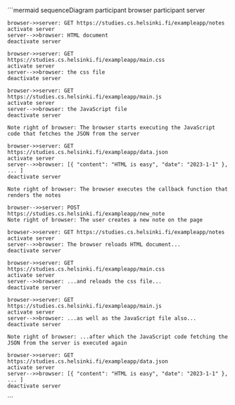 ´´´mermaid
sequenceDiagram
    participant browser
    participant server

    browser->>server: GET https://studies.cs.helsinki.fi/exampleapp/notes
    activate server
    server-->>browser: HTML document
    deactivate server

    browser->>server: GET https://studies.cs.helsinki.fi/exampleapp/main.css
    activate server
    server-->>browser: the css file
    deactivate server

    browser->>server: GET https://studies.cs.helsinki.fi/exampleapp/main.js
    activate server
    server-->>browser: the JavaScript file
    deactivate server

    Note right of browser: The browser starts executing the JavaScript code that fetches the JSON from the server

    browser->>server: GET https://studies.cs.helsinki.fi/exampleapp/data.json
    activate server
    server-->>browser: [{ "content": "HTML is easy", "date": "2023-1-1" }, ... ]
    deactivate server

    Note right of browser: The browser executes the callback function that renders the notes

    browser-->>server: POST https://studies.cs.helsinki.fi/exampleapp/new_note
    Note right of browser: The user creates a new note on the page

    browser->>server: GET https://studies.cs.helsinki.fi/exampleapp/notes
    activate server
    server-->>browser: The browser reloads HTML document...
    deactivate server

    browser->>server: GET https://studies.cs.helsinki.fi/exampleapp/main.css
    activate server
    server-->>browser: ...and reloads the css file...
    deactivate server

    browser->>server: GET https://studies.cs.helsinki.fi/exampleapp/main.js
    activate server
    server-->>browser: ...as well as the JavaScript file also...
    deactivate server

    Note right of browser: ...after which the JavaScript code fetching the JSON from the server is executed again

    browser->>server: GET https://studies.cs.helsinki.fi/exampleapp/data.json
    activate server
    server-->>browser: [{ "content": "HTML is easy", "date": "2023-1-1" }, ... ]
    deactivate server
´´´
